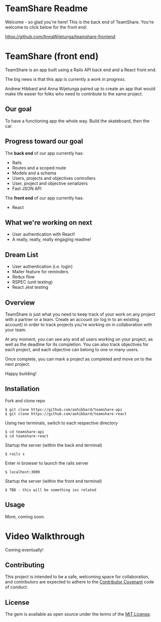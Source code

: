 # TeamShare Readme

Welcome - so glad you're here! This is the back end of TeamShare. You're welcome to click below for the front end: 

https://github.com/AnnaWijetunga/teamshare-frontend

# TeamShare (front end)

TeamShare is an app built using a Rails API back end and a React front end.

The big news is that this app is currently a *work in progress*. 

Andrew Hibbard and Anna Wijetunga paired up to create an app that would make life easier for folks who need to contribute to the same project.

## Our goal

To have a functioning app the whole way. Build the skateboard, then the car.

## Progress toward our goal

The **back end** of our app currently has:
- Rails
- Routes and a scoped route
- Models and a schema
- Users, projects and objectives controllers
- User, project and objective serializers
- Fast JSON API

The **front end** of our app currently has:
- React

## What we're working on next

- User authentication with React!
- A really, really, really engaging readme!

## Dream List

- User authentication (i.e. login)
- Mailer feature for reminders
- Redux flow
- RSPEC (unit testing)
- React Jest testing

## Overview

TeamShare is just what you need to keep track of your work on any project with a partner or a team. Create an account (or log in to an existing account) in order to track projects you're working on in collaboration with your team.

At any moment, you can see any and all users working on your project, as well as the deadline for its completion. You can also track objectives for each project, and each objective can belong to one or many users.

Once complete, you can mark a project as completed and move on to the next project.

Happy building!

## Installation

Fork and clone repo

    $ git clone https://github.com/aohibbard/teamshare-api
    $ git clone https://github.com/aohibbard/teamshare-react

Using two terminals, switch to each respective directory

    $ cd teamshare-api
    $ cd teamshare-react

Startup the server (within the back end terminal)

    $ rails s

Enter in browser to launch the rails server

    $ localhost:3000

Startup the server (within the front end terminal)

    $ TBD - this will be something ios related

## Usage

More, coming soon.

# Video Walkthrough

Coming eventually!

## Contributing

This project is intended to be a safe, welcoming space for collaboration, and contributors are expected to adhere to the [Contributor Covenant](http://contributor-covenant.org) code of conduct.

## License

The gem is available as open source under the terms of the [MIT License](https://opensource.org/licenses/MIT).